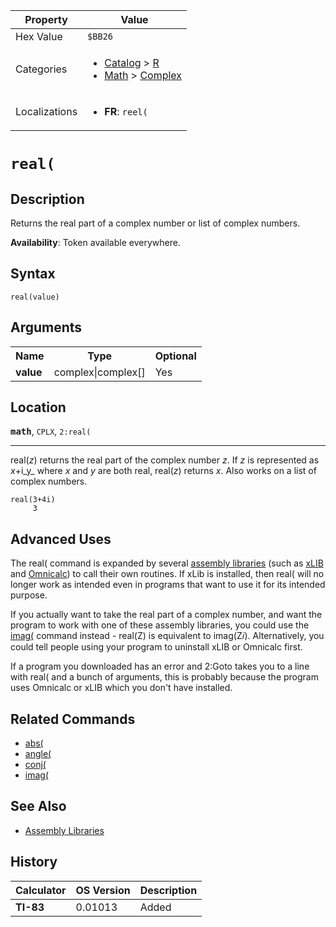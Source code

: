 | Property      | Value |
|---------------|-------|
| Hex Value     | `$BB26`|
| Categories    | <ul><li>[Catalog](<../categories/Catalog.md>) > [R](<../categories/Catalog.md#R>)</li><li>[Math](<../categories/Math.md>) > [Complex](<../categories/Math.md#Complex>)</li></ul> |
| Localizations | <ul><li><b>FR</b>: `reel(`</li></ul> |

# `real(`

## Description
Returns the real part of a complex number or list of complex numbers.


<b>Availability</b>: Token available everywhere.

## Syntax
`real(value)`

## Arguments
<table>
<tr><th>Name</th><th>Type</th><th>Optional</th></tr>

<tr><td><b>value</b></td><td>complex|complex[]</td><td>Yes</td></tr>

</table>

## Location
<tt><kbd><b>math</b></kbd></tt>, `CPLX`, `2:real(`
<hr>

real(_z_) returns the real part of the complex number _z_. If _z_ is represented as _x_+i_y_ where _x_ and _y_ are both real, real(_z_) returns _x_. Also works on a list of complex numbers.

```ti-basic
real(3+4i)
     3
```

## Advanced Uses

The real( command is expanded by several [assembly libraries](/asmlibs) (such as [xLIB](/xlib) and [Omnicalc](/omnicalc)) to call their own routines. If xLib is installed, then real( will no longer work as intended even in programs that want to use it for its intended purpose.

If you actually want to take the real part of a complex number, and want the program to work with one of these assembly libraries, you could use the [imag(](/imag) command instead - real(Z) is equivalent to imag(Z𝑖). Alternatively, you could tell people using your program to uninstall xLIB or Omnicalc first.

If a program you downloaded has an error and 2:Goto takes you to a line with real( and a bunch of arguments, this is probably because the program uses Omnicalc or xLIB which you don't have installed.

## Related Commands

*   [abs(](/abs)
*   [angle(](/angle)
*   [conj(](/conj)
*   [imag(](/imag)

## See Also

*   [Assembly Libraries](/asmlibs)

## History
| Calculator | OS Version | Description |
|------------|------------|-------------|
| <b>TI-83</b> | 0.01013 | Added |


